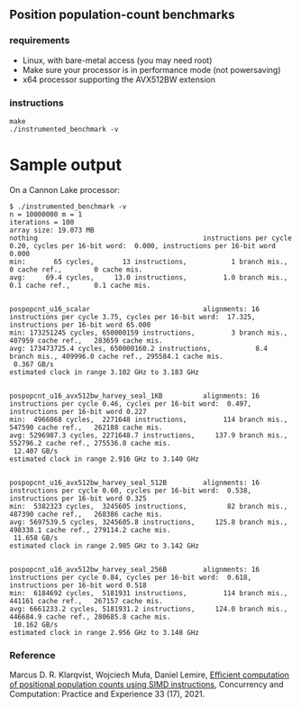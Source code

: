 
## Position population-count benchmarks

### requirements

- Linux, with bare-metal access (you may need root)
- Make sure your processor is in performance mode (not powersaving)
- x64 processor supporting the AVX512BW extension

### instructions

```
make
./instrumented_benchmark -v
```
# Sample output

On a Cannon Lake processor:

```
$ ./instrumented_benchmark -v
n = 10000000 m = 1 
iterations = 100 
array size: 19.073 MB
nothing                                         instructions per cycle 0.20, cycles per 16-bit word:  0.000, instructions per 16-bit word 0.000 
min:       65 cycles,       13 instructions,           1 branch mis.,        0 cache ref.,        0 cache mis.
avg:     69.4 cycles,     13.0 instructions,         1.0 branch mis.,      0.1 cache ref.,      0.1 cache mis.


pospopcnt_u16_scalar                            alignments: 16 
instructions per cycle 3.75, cycles per 16-bit word:  17.325, instructions per 16-bit word 65.000 
min: 173251245 cycles, 650000159 instructions,         3 branch mis.,   407959 cache ref.,   283659 cache mis.
avg: 173473725.4 cycles, 650000160.2 instructions,           8.4 branch mis., 409996.0 cache ref., 295584.1 cache mis.
 0.367 GB/s 
estimated clock in range 3.102 GHz to 3.183 GHz


pospopcnt_u16_avx512bw_harvey_seal_1KB          alignments: 16 
instructions per cycle 0.46, cycles per 16-bit word:  0.497, instructions per 16-bit word 0.227 
min:  4966068 cycles,  2271648 instructions,         114 branch mis.,   547590 cache ref.,   262188 cache mis.
avg: 5296987.3 cycles, 2271648.7 instructions,     137.9 branch mis., 552796.2 cache ref., 275536.8 cache mis.
 12.407 GB/s 
estimated clock in range 2.916 GHz to 3.140 GHz


pospopcnt_u16_avx512bw_harvey_seal_512B         alignments: 16 
instructions per cycle 0.60, cycles per 16-bit word:  0.538, instructions per 16-bit word 0.325 
min:  5382323 cycles,  3245605 instructions,          82 branch mis.,   487390 cache ref.,   268386 cache mis.
avg: 5697539.5 cycles, 3245605.8 instructions,     125.8 branch mis., 498338.1 cache ref., 279114.2 cache mis.
 11.658 GB/s 
estimated clock in range 2.985 GHz to 3.142 GHz


pospopcnt_u16_avx512bw_harvey_seal_256B         alignments: 16 
instructions per cycle 0.84, cycles per 16-bit word:  0.618, instructions per 16-bit word 0.518 
min:  6184692 cycles,  5181931 instructions,         114 branch mis.,   441161 cache ref.,   267157 cache mis.
avg: 6661233.2 cycles, 5181931.2 instructions,     124.0 branch mis., 446684.9 cache ref., 280685.8 cache mis.
 10.162 GB/s 
estimated clock in range 2.956 GHz to 3.148 GHz
```

### Reference

Marcus D. R. Klarqvist, Wojciech Muła, Daniel Lemire, [Efficient computation of positional population counts using SIMD instructions](https://arxiv.org/abs/1911.02696), Concurrency and Computation: Practice and Experience 33 (17), 2021.

